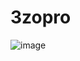 # 3zopro

![image](https://github.com/user-attachments/assets/dbf10d89-00e2-475c-a0d6-3ef27a48d358)
